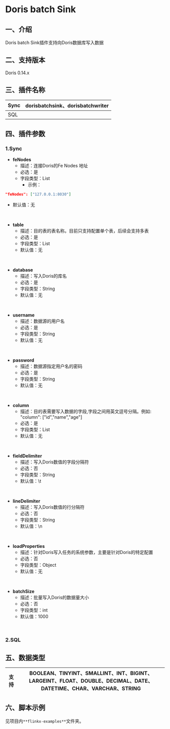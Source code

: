 # Doris batch Sink

## 一、介绍

Doris batch Sink插件支持向Doris数据库写入数据

## 二、支持版本

Doris 0.14.x

## 三、插件名称

| Sync | dorisbatchsink、dorisbatchwriter |
| --- | --- |
| SQL |  |

## 四、插件参数

### 1.Sync

- **feNodes**
    - 描述：连接Doris的Fe Nodes 地址
    - 必选：是
    - 字段类型：List
        - 示例：

```json
"feNodes": ["127.0.0.1:8030"]
```

- 默认值：无

<br />

- **table**
    - 描述：目的表的表名称。目前只支持配置单个表，后续会支持多表
    - 必选：是
    - 字段类型：List
    - 默认值：无

<br />

- **database**
    - 描述：写入Doris的库名
    - 必选：是
    - 字段类型：String
    - 默认值：无

<br />

- **username**
    - 描述：数据源的用户名
    - 必选：是
    - 字段类型：String
    - 默认值：无

<br />

- **password**
    - 描述：数据源指定用户名的密码
    - 必选：是
    - 字段类型：String
    - 默认值：无

<br />

- **column**
    - 描述：目的表需要写入数据的字段,字段之间用英文逗号分隔。例如: "column": ["id","name","age"]
    - 必选：是
    - 字段类型：List
    - 默认值：无

<br />

- **fieldDelimiter**
    - 描述：写入Doris数值的字段分隔符
    - 必选：否
    - 字段类型：String
    - 默认值：\t

<br />

- **lineDelimiter**
    - 描述：写入Doris数值的行分隔符
    - 必选：否
    - 字段类型：String
    - 默认值：\n

<br />

- **loadProperties**
    - 描述：针对Doris写入任务的系统参数，主要是针对Doris的特定配置
    - 必选：否
    - 字段类型：Object
    - 默认值：无

<br />

- **batchSize**
    - 描述：批量写入Doris的数据量大小
    - 必选：否
    - 字段类型：int
    - 默认值：1000

<br />

### 2.SQL

## 五、数据类型

|支持 | BOOLEAN、TINYINT、SMALLINT、INT、BIGINT、LARGEINT、FLOAT、DOUBLE、DECIMAL、DATE、DATETIME、CHAR、VARCHAR、STRING|
| --- | --- |

## 六、脚本示例

见项目内`**flinkx-examples**`文件夹。
